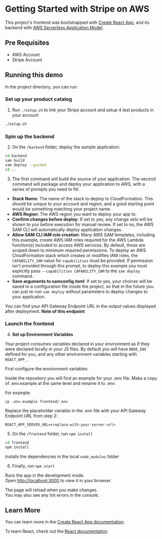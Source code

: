 # Getting Started with Stripe on AWS

This project's frontend was bootstrapped with [Create React App](https://github.com/facebook/create-react-app), and its backend with [AWS Serverless Application Model](https://aws.amazon.com/serverless/sam/).

## Pre Requisites
- AWS Account
- Stripe Account

## Running this demo

In the project directory, you can run:

### Set up your product catalog
1. Run `./setup.sh` to link your Stripe account and setup 4 test products in your account
```bash
./setup.sh
```
### Spin up the backend

2. On the `/backend` folder, deploy the sample application:
```bash
cd backend
sam build
sam deploy --guided
cd ..
```

3. The first command will build the source of your application. The second command will package and deploy your application to AWS, with a series of prompts you need to fill:

* **Stack Name**: The name of the stack to deploy to CloudFormation. This should be unique to your account and region, and a good starting point would be something matching your project name.
* **AWS Region**: The AWS region you want to deploy your app to.
* **Confirm changes before deploy**: If set to yes, any change sets will be shown to you before execution for manual review. If set to no, the AWS SAM CLI will automatically deploy application changes.
* **Allow SAM CLI IAM role creation**: Many AWS SAM templates, including this example, create AWS IAM roles required for the AWS Lambda function(s) included to access AWS services. By default, these are scoped down to minimum required permissions. To deploy an AWS CloudFormation stack which creates or modifies IAM roles, the `CAPABILITY_IAM` value for `capabilities` must be provided. If permission isn't provided through this prompt, to deploy this example you must explicitly pass `--capabilities CAPABILITY_IAM` to the `sam deploy` command.
* **Save arguments to samconfig.toml**: If set to yes, your choices will be saved to a configuration file inside the project, so that in the future you can just re-run `sam deploy` without parameters to deploy changes to your application.

You can find your API Gateway Endpoint URL in the output values displayed after deployment. **Note of this endpoint**

### Launch the frontend

4. **Set up Environment Variables**

Your project consumes variables declared in your environment as if they were declared locally in your JS files. By default you will have `NODE_ENV` defined for you, and any other environment variables starting with `REACT_APP_`.

First configure the environment variables:

Inside the repository you will find an example for your .env file. Make a copy of .env.example at the same level and rename it to .env.

For example:

```
cp .env.example frontend/.env
```
Replace the placeholder variable in the .env file with your API Gateway Endpoint URL from step 2:

```
REACT_APP_SERVER_URL=<replace-with-your-server-url>
```

5. On the `/frontend` folder, run `npm install`
```bash
cd frontend
npm install
```

Installs the dependencies in the local `node_modules` folder

6. Finally, run `npm start`

Runs the app in the development mode.\
Open [http://localhost:3000](http://localhost:3000) to view it in your browser.

The page will reload when you make changes.\
You may also see any lint errors in the console.

## Learn More

You can learn more in the [Create React App documentation](https://facebook.github.io/create-react-app/docs/getting-started).

To learn React, check out the [React documentation](https://reactjs.org/).
